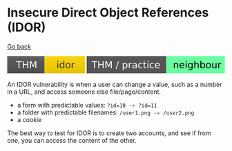 # Insecure Direct Object References (IDOR)

[Go back](../index.md)

[![idor](../../../_badges/thm/idor.svg)](https://tryhackme.com/room/idor)
[![neighbour](../../../_badges/thm-p/neighbour.svg)](https://tryhackme.com/room/neighbour)

<div class="row row-cols-md-2"><div>

An IDOR vulnerability is when a user can change a value, such as a number in a URL, and access someone else file/page/content.

* a form with predictable values: `?id=10` <math xmlns="http://www.w3.org/1998/Math/MathML"><mo accent="false" stretchy="false">&#x2192;</mo></math> `?id=11`
* a folder with predictable filenames: `/user1.png` <math xmlns="http://www.w3.org/1998/Math/MathML"><mo accent="false" stretchy="false">&#x2192;</mo></math> `/user2.png`
* a cookie

The best way to test for IDOR is to create two accounts, and see if from one, you can access the content of the other.
</div><div>
</div></div>